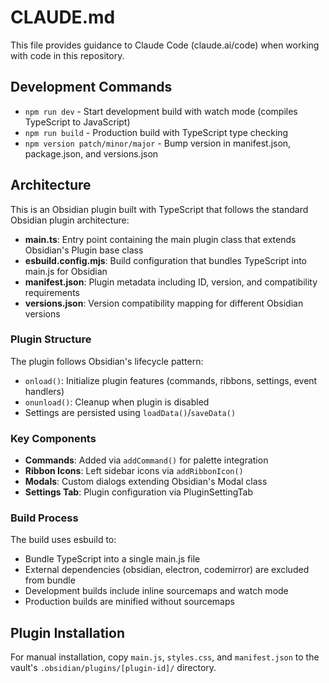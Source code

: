 # CLAUDE.md

This file provides guidance to Claude Code (claude.ai/code) when working with code in this repository.

## Development Commands

- `npm run dev` - Start development build with watch mode (compiles TypeScript to JavaScript)
- `npm run build` - Production build with TypeScript type checking
- `npm version patch/minor/major` - Bump version in manifest.json, package.json, and versions.json

## Architecture

This is an Obsidian plugin built with TypeScript that follows the standard Obsidian plugin architecture:

- **main.ts**: Entry point containing the main plugin class that extends Obsidian's Plugin base class
- **esbuild.config.mjs**: Build configuration that bundles TypeScript into main.js for Obsidian
- **manifest.json**: Plugin metadata including ID, version, and compatibility requirements
- **versions.json**: Version compatibility mapping for different Obsidian versions

### Plugin Structure

The plugin follows Obsidian's lifecycle pattern:
- `onload()`: Initialize plugin features (commands, ribbons, settings, event handlers)
- `onunload()`: Cleanup when plugin is disabled
- Settings are persisted using `loadData()`/`saveData()`

### Key Components

- **Commands**: Added via `addCommand()` for palette integration
- **Ribbon Icons**: Left sidebar icons via `addRibbonIcon()`
- **Modals**: Custom dialogs extending Obsidian's Modal class
- **Settings Tab**: Plugin configuration via PluginSettingTab

### Build Process

The build uses esbuild to:
- Bundle TypeScript into a single main.js file
- External dependencies (obsidian, electron, codemirror) are excluded from bundle
- Development builds include inline sourcemaps and watch mode
- Production builds are minified without sourcemaps

## Plugin Installation

For manual installation, copy `main.js`, `styles.css`, and `manifest.json` to the vault's `.obsidian/plugins/[plugin-id]/` directory.
